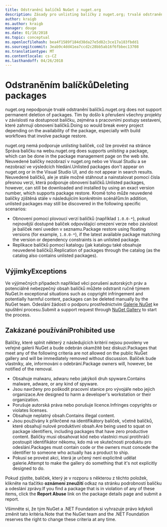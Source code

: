 ```yaml
---
title: Odstranění balíčků NuGet z nuget.org
description: Zásady pro unlisting balíčky z nuget.org; trvalé odstranění nepodporuje kromě při balíčky porušují jiné zásady.
author: kraigb
ms.author: kraigb
manager: douge
ms.date: 01/18/2018
ms.topic: conceptual
ms.openlocfilehash: bea4f1589f184d38da27e5d82c3ce17a183fbdd1
ms.sourcegitcommit: 3eab9c4dd41ea7ccd2c28bb5ab16f6fbbec13708
ms.translationtype: MT
ms.contentlocale: cs-CZ
ms.lasthandoff: 04/26/2018
---
```

# <a name="deleting-packages"></a><span data-ttu-id="941cc-103">Odstraněním balíčků</span><span class="sxs-lookup"><span data-stu-id="941cc-103">Deleting packages</span></span>

<span data-ttu-id="941cc-104">nuget.org nepodporuje trvalé odstranění balíčků.</span><span class="sxs-lookup"><span data-stu-id="941cc-104">nuget.org does not support permanent deletion of packages.</span></span> <span data-ttu-id="941cc-105">Tím by došlo k přerušení všechny projekty v závislosti na dostupnost balíčku, zejména s pracovními postupy sestavení, které zahrnují obnovení balíčků.</span><span class="sxs-lookup"><span data-stu-id="941cc-105">Doing so would break every project depending on the availability of the package, especially with build workflows that involve package restore.</span></span>

<span data-ttu-id="941cc-106">nuget.org nemá podporuje *unlisting* balíček, což lze provést na stránce Správa balíčku na webu.</span><span class="sxs-lookup"><span data-stu-id="941cc-106">nuget.org does supports *unlisting* a package, which can be done in the package management page on the web site.</span></span> <span data-ttu-id="941cc-107">Neuvedené balíčky nezobrazí v nuget.org nebo ve Visual Studiu a se nezobrazí ve výsledcích hledání.</span><span class="sxs-lookup"><span data-stu-id="941cc-107">Unlisted packages don't appear on nuget.org or in the Visual Studio UI, and do not appear in search results.</span></span> <span data-ttu-id="941cc-108">Neuvedené balíčků, ale je stále možné stáhnout a nainstalovat pomocí čísla přesnou verzi, která podporuje obnovení balíčků.</span><span class="sxs-lookup"><span data-stu-id="941cc-108">Unlisted packages, however, can still be downloaded and installed by using an exact version number, which supports package restore.</span></span> <span data-ttu-id="941cc-109">Kromě toho může neuvedené balíčky zjištěná stále v následujícím konkrétním scénářům:</span><span class="sxs-lookup"><span data-stu-id="941cc-109">In addition, unlisted packages may still be discovered in the following specific scenarios:</span></span>

- <span data-ttu-id="941cc-110">Obnovení pomocí plovoucí verzí balíčků (například `1.0.0-*`), pokud nejnovější dostupné balíček odpovídající omezení verze nebo závislost je balíček není uveden v seznamu.</span><span class="sxs-lookup"><span data-stu-id="941cc-110">Package restore using floating versions (for example, `1.0.0-*`), if the latest available package matching the version or dependency constraints is an unlisted package.</span></span>
- <span data-ttu-id="941cc-111">Replikace balíčků pomocí katalogu (jak katalogu také obsahuje neuvedené balíčků).</span><span class="sxs-lookup"><span data-stu-id="941cc-111">Replication of packages through the catalog (as the catalog also contains unlisted packages).</span></span>

## <a name="exceptions"></a><span data-ttu-id="941cc-112">Výjimky</span><span class="sxs-lookup"><span data-stu-id="941cc-112">Exceptions</span></span>

<span data-ttu-id="941cc-113">Ve výjimečných případech například věci porušení autorských práv a potenciálně nebezpečný obsah balíčků můžete odstranit ručně týmem NuGet.</span><span class="sxs-lookup"><span data-stu-id="941cc-113">In exceptional situations such as copyright infringement and potentially harmful content, packages can be deleted manually by the NuGet team.</span></span> <span data-ttu-id="941cc-114">Odeslání žádosti o podporu prostřednictvím [Galerie NuGet](http://www.nuget.org) ke spuštění procesu.</span><span class="sxs-lookup"><span data-stu-id="941cc-114">Submit a support request through [NuGet Gallery](http://www.nuget.org) to start the process.</span></span>

## <a name="prohibited-use"></a><span data-ttu-id="941cc-115">Zakázané používání</span><span class="sxs-lookup"><span data-stu-id="941cc-115">Prohibited use</span></span>

<span data-ttu-id="941cc-116">Balíčky, které splnit některý z následujících kritérií nejsou povoleny ve veřejné galerii NuGet a bude odebrán okamžitě bez diskuzi.</span><span class="sxs-lookup"><span data-stu-id="941cc-116">Packages that meet any of the following criteria are not allowed on the public NuGet gallery and will be immediately removed without discussion.</span></span> <span data-ttu-id="941cc-117">Balíček bude vlastníky, ale, informováni o odebrání.</span><span class="sxs-lookup"><span data-stu-id="941cc-117">Package owners will, however, be notified of the removal.</span></span>

- <span data-ttu-id="941cc-118">Obsahuje malwaru, adwaru nebo jakýkoli druh spyware.</span><span class="sxs-lookup"><span data-stu-id="941cc-118">Contains malware, adware, or any kind of spyware.</span></span>
- <span data-ttu-id="941cc-119">Jsou navrženy pro poškodit pracovní stanice pro vývojáře nebo jejich organizace.</span><span class="sxs-lookup"><span data-stu-id="941cc-119">Are designed to harm a developer's workstation or their organization.</span></span>
- <span data-ttu-id="941cc-120">Porušuje autorská práva nebo porušuje licence.</span><span class="sxs-lookup"><span data-stu-id="941cc-120">Infringes copyrights or violates licenses.</span></span>
- <span data-ttu-id="941cc-121">Obsahuje neplatný obsah.</span><span class="sxs-lookup"><span data-stu-id="941cc-121">Contains illegal content.</span></span>
- <span data-ttu-id="941cc-122">Jsou používány k přikrčené na identifikátory balíček, včetně balíčků, které obsahují nulové produktivní obsah.</span><span class="sxs-lookup"><span data-stu-id="941cc-122">Are being used to squat on package identifiers, including packages that have zero productive content.</span></span> <span data-ttu-id="941cc-123">Balíčky musí obsahovat kód nebo vlastníci musí protihráči postoupit identifikátor někomu, kdo má ve skutečnosti produktu pro odeslání.</span><span class="sxs-lookup"><span data-stu-id="941cc-123">Packages must contain code or the owners must concede the identifier to someone who actually has a product to ship.</span></span>
- <span data-ttu-id="941cc-124">Pokusí se provést akci, která je určený není explicitně udělat galerie.</span><span class="sxs-lookup"><span data-stu-id="941cc-124">Attempt to make the gallery do something that it's not explicitly designed to do.</span></span>

<span data-ttu-id="941cc-125">Pokud zjistíte, balíček, který je v rozporu s některou z těchto položek, klikněte na tlačítko **oznámení zneužití** odkaz na stránku podrobností balíčku a odeslání zprávy.</span><span class="sxs-lookup"><span data-stu-id="941cc-125">If you find a package that is in violation of any of these items, click the **Report Abuse** link on the package details page and submit a report.</span></span>

<span data-ttu-id="941cc-126">Všimněte si, že tým NuGet a .NET Foundation si vyhrazuje právo kdykoli změnit tato kritéria.</span><span class="sxs-lookup"><span data-stu-id="941cc-126">Note that the NuGet team and the .NET Foundation reserves the right to change these criteria at any time.</span></span>
